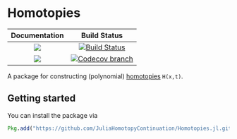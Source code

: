 # Homotopies

| **Documentation** | **Build Status** |
|:-----------------:|:----------------:|
| [![][docs-stable-img]][docs-stable-url] | [![Build Status][build-img]][build-url] |
| [![][docs-latest-img]][docs-latest-url] | [![Codecov branch][codecov-img]][codecov-url] |


A package for constructing (polynomial) [homotopies](https://en.wikipedia.org/wiki/Homotopy) `H(x,t)`.


## Getting started

You can install the package via
```julia
Pkg.add("https://github.com/JuliaHomotopyContinuation/Homotopies.jl.git")
```

[docs-stable-img]: https://img.shields.io/badge/docs-stable-blue.svg
[docs-latest-img]: https://img.shields.io/badge/docs-latest-blue.svg
[docs-stable-url]: https://JuliaHomotopyContinuation.github.io/Homotopies.jl/stable
[docs-latest-url]: https://JuliaHomotopyContinuation.github.io/Homotopies.jl/latest

[build-img]: https://travis-ci.org/JuliaHomotopyContinuation/Homotopies.jl.svg?branch=master
[build-url]: https://travis-ci.org/JuliaHomotopyContinuation/Homotopies.jl
[codecov-img]: https://codecov.io/gh/juliahomotopycontinuation/Homotopies.jl/branch/master/graph/badge.svg
[codecov-url]: https://codecov.io/gh/juliahomotopycontinuation/Homotopies.jl
